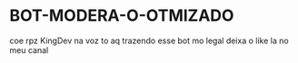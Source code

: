 # BOT-MODERA-O-OTMIZADO
coe rpz KingDev na voz to aq trazendo esse bot mo legal deixa o like la no meu canal
